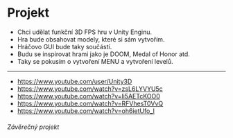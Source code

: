 # Projekt
* Chci udělat funkční 3D FPS hru v Unity Enginu.
* Hra bude obsahovat modely, které si sám vytvořím.
* Hráčovo GUI bude taky součástí.
* Budu se inspirovat hrami jako je DOOM, Medal of Honor atd.
* Taky se pokusím o vytvoření MENU a vytvoření levelů.
-----------------------------------------------------------
* https://www.youtube.com/user/Unity3D
* https://www.youtube.com/watch?v=zsL6LYVYU5c
* https://www.youtube.com/watch?v=li5AETcKOO0
* https://www.youtube.com/watch?v=RFVhesT0VvQ
* https://www.youtube.com/watch?v=oh6ietUfo_I
###### Závěrečný projekt
